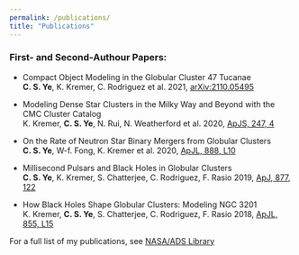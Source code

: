 ```yaml
---
permalink: /publications/
title: "Publications"
---
```

### First- and Second-Authour Papers:
* Compact Object Modeling in the Globular Cluster 47 Tucanae<br>
__C. S. Ye__, K. Kremer, C. Rodriguez et al. 2021, [arXiv:2110.05495](https://arxiv.org/abs/2110.05495)

* Modeling Dense Star Clusters in the Milky Way and Beyond with the CMC Cluster Catalog<br>
K. Kremer, __C. S. Ye__, N. Rui, N. Weatherford et al. 2020, [ApJS, 247, 4](https://ui.adsabs.harvard.edu/abs/2020ApJS..247...48K)

* On the Rate of Neutron Star Binary Mergers from Globular Clusters<br>
__C. S. Ye__, W-f. Fong, K. Kremer et al. 2020, [ApJL, 888, L10](https://ui.adsabs.harvard.edu/abs/2020ApJ...888L..10Y)

* Millisecond Pulsars and Black Holes in Globular Clusters<br>
__C. S. Ye__, K. Kremer, S. Chatterjee, C. Rodriguez, F. Rasio 2019, [ApJ, 877, 122](https://ui.adsabs.harvard.edu/abs/2019ApJ...877..122Y/abstract)

* How Black Holes Shape Globular Clusters: Modeling NGC 3201<br>
K. Kremer, __C. S. Ye__, S. Chatterjee, C. Rodriguez, F. Rasio 2018, [ApJL, 855, L15](https://ui.adsabs.harvard.edu/abs/2018ApJ...855L..15K)


For a full list of my publications, see [NASA/ADS Library](https://ui.adsabs.harvard.edu/user/libraries/ThMDd8GpQ6a_fIzd89jadg)

<!--
1. Modeling Dense Star Clusters in the Milky Way and Beyond with the Cluster Monte Carlo Code<br>
\* C. Rodriguez, N. Weatherford, S. Coughlin, ..., __C. S. Ye__ et al. 2021, [arXiv:2106.02643](https://ui.adsabs.harvard.edu/abs/2021arXiv210602643R/abstract) 
1. Matching Globular Cluster Models to Observations<br>
\* N. Rui, K. Kremer, N. Weatherford, ..., __C. S. Ye__ 2021, [ApJ, 912, 102](https://ui.adsabs.harvard.edu/abs/2021ApJ...912..102R/abstract)

1. White Dwarf Subsystems in Core-Collapsed Globular Clusters<br>
\* K. Kremer, N. Rui, N. Weatherford, ..., __C. S. Ye__ 2021, [arXiv:2104.11751](https://ui.adsabs.harvard.edu/abs/2021arXiv210411751K/abstract)

1. Fast Optical Transients from Stellar-mass Black Hole Tidal Disruption Events in Young Star Clusters<br>
K. Kremer, W. Lu, A. Piro, S. Chatterjee, F. Rasio, __C. S. Ye__ 2021, [ApJ, 911, 104](https://ui.adsabs.harvard.edu/abs/2021ApJ...911..104K/abstract)

1. No Black Holes in NGC 6397<br>
\* N. Rui, N. Weatherford, K. Kremer, ..., __C. S. Ye__ 2021, [RNAAS, 5, 47](https://ui.adsabs.harvard.edu/abs/2021RNAAS...5...47R)

1. Intermediate-mass Black Holes from High Massive-star Binary Fractions in Young Star Clusters<br>
\* E. González, K. Kremer, ..., __C. S. Ye__ et al. 2021, [ApJL, 908, L29](https://ui.adsabs.harvard.edu/abs/2021ApJ...908L..29G)

1. Black Hole Mergers from Star Clusters with Top-heavy Initial Mass Functions<br>
N. Weatherford, G. Fragione, K. Kremer, S. Chatterjee, __C. S. Ye__ et al. 2021, [ApJL, 907, L25](https://ui.adsabs.harvard.edu/abs/2021ApJ...907L..25W/abstract)

1. The Observed Rate of Binary Black Hole Mergers can be Entirely Explained by Globular Clusters<br>
\* C. Rodriguez, K. Kremer, ..., __C. S. Ye__ 2021, [RNAAS, 5, 19](https://ui.adsabs.harvard.edu/abs/2021RNAAS...5...19R/abstract)

1. Black Hole Mergers from Hierarchical Triples in Dense Star Clusters<br>
M. Martinez, G. Fragione, K. Kremer, S. Chatterjee, C. Rodriguez, J. Samsing, __C. S. Ye__ et al. 2020, [ApJ, 903, 67](https://ui.adsabs.harvard.edu/abs/2020ApJ...903...67M/abstract)

1. Populating the Upper Black Hole Mass Gap through Stellar Collisions in Young Star Clusters<br>
\* K. Kremer, M. Spera, ..., __C. S. Ye__ et al. 2020, [ApJ, 903, 45](https://ui.adsabs.harvard.edu/abs/2020ApJ...903...45K/abstract)

1. Demographics of Triple Systems in Dense Star Clusters<br>
G. Fragione, M. Martinez, K. Kremer, S. Chatterjee, C. Rodriguez, __C. S. Ye__ et al. 2020, [ApJ, 900, 16](https://ui.adsabs.harvard.edu/abs/2020ApJ...900...16F/abstract)

1. COSMIC Variance in Binary Population Synthesis<br>
K. Breivik, S. Coughlin, M. Zevin, C. Rodriguez, K. Kremer, __C. S. Ye__ et al. 2020, [ApJ, 898, 71](https://ui.adsabs.harvard.edu/abs/2020ApJ...898...71B/abstract)

1. GW190412 as a Third-generation Black Hole Merger from a Super Star Cluster<br>
\* C. Rodriguez, K. Kremer, M. Grudić, Z. Hafen, ..., __C. S. Ye__ 2020, [ApJL, 896, L10](https://ui.adsabs.harvard.edu/abs/2020ApJ...896L..10R/abstract)

1. The Optical Afterglow of GW170817: An Off-axis Structured Jet and Deep Constraints on a Globular Cluster Origin<br>
W. Fong, P. Blanchard, K. Alexander, J. Strader, R.Margutti, A. Hajela, V. Villar, Y. Wu, __C. S. Ye__ et al. 2019, [ApJL, 883, L1](https://ui.adsabs.harvard.edu/abs/2019ApJ...883L...1F/abstract)

1. Black holes: The next generation—repeated mergers in dense star clusters and their gravitational-wave properties<br>
\* C. Rodriguez, M. Zevin, ..., __C. S. Ye__ 2019, [PRD, 100, 043027](https://ui.adsabs.harvard.edu/abs/2019PhRvD.100d3027R/abstract)

1. How Initial Size Governs Core Collapse in Globular Clusters<br>
K. Kremer, S. Chatterjee, __C. S. Ye__ et al. 2019, [ApJ, 871, 38](https://ui.adsabs.harvard.edu/abs/2019ApJ...871...38K/abstract)
 
1. Post-Newtonian dynamics in dense star clusters: Formation, masses, and merger rates of highly-eccentric black hole binaries<br>
\* C. Rodriguez, P. Amaro-Seoane, ..., __C. S. Ye__ et al. 2018, [PRD, 98, 123005](https://ui.adsabs.harvard.edu/abs/2018PhRvD..98l3005R/abstract)

\* co-authors are in alphabetical order
-->
